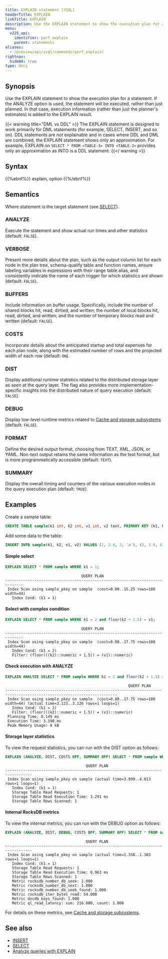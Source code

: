 ```yaml
---
title: EXPLAIN statement [YSQL]
headerTitle: EXPLAIN
linkTitle: EXPLAIN
description: Use the EXPLAIN statement to show the execution plan for an statement. If the ANALYZE option is used, the statement will be executed, rather than just planned.
menu:
  v225_api:
    identifier: perf_explain
    parent: statements
aliases:
  - /preview/api/ysql/commands/perf_explain/
rightnav:
  hideH4: true
type: docs
---
```


## Synopsis

Use the EXPLAIN statement to show the execution plan for a statement. If the ANALYZE option is used, the statement will be executed, rather than just planned. In that case, execution information (rather than just the planner's estimates) is added to the EXPLAIN result.

{{< warning title="DML vs DDL" >}}
The EXPLAIN statement is designed to work primarily for DML statements (for example, SELECT, INSERT, and so on). DDL statements are _not_ explainable and in cases where DDL and DML are combined, the EXPLAIN statement shows only an approximation. For example, EXPLAIN on `SELECT * FROM <TABLE-1> INTO <TABLE-2>` provides only an approximation as INTO is a DDL statement.
{{</ warning >}}

## Syntax

{{%ebnf%}}
  explain,
  option
{{%/ebnf%}}

## Semantics

Where statement is the target statement (see [SELECT](../dml_select/)).

### ANALYZE

Execute the statement and show actual run times and other statistics (default: `FALSE`).

### VERBOSE

Present more details about the plan, such as the output column list for each node in the plan tree, schema-qualify table and function names, ensure labeling variables in expressions with their range table alias, and consistently indicate the name of each trigger for which statistics are shown (default: `FALSE`).

### BUFFERS

Include information on buffer usage. Specifically, include the number of shared blocks hit, read, dirtied, and written; the number of local blocks hit, read, dirtied, and written; and the number of temporary blocks read and written (default: `FALSE`).

### COSTS

Incorporate details about the anticipated startup and total expenses for each plan node, along with the estimated number of rows and the projected width of each row (default: `ON`).

### DIST

Display additional runtime statistics related to the distributed storage layer as seen at the query layer. The flag also provides more implementation-specific insights into the distributed nature of query execution (default: `FALSE`).

### DEBUG

Display low-level runtime metrics related to [Cache and storage subsystems](../../../../../launch-and-manage/monitor-and-alert/metrics/cache-storage/#cache-and-storage-subsystems) (default: `FALSE`).

### FORMAT

Define the desired output format, choosing from TEXT, XML, JSON, or YAML. Non-text output retains the same information as the text format, but is more programmatically accessible (default: `TEXT`).

### SUMMARY

Display the overall timing and counters of the various execution nodes in the query execution plan (default: `TRUE`).

## Examples

Create a sample table:

```sql
CREATE TABLE sample(k1 int, k2 int, v1 int, v2 text, PRIMARY KEY (k1, k2));
```

Add some data to the table:

```sql
INSERT INTO sample(k1, k2, v1, v2) VALUES (1, 2.0, 3, 'a'), (2, 3.0, 4, 'b'), (3, 4.0, 5, 'c');
```

#### Simple select

```sql
EXPLAIN SELECT * FROM sample WHERE k1 = 1;
```

```yaml{.nocopy}
                                  QUERY PLAN
------------------------------------------------------------------------------
 Index Scan using sample_pkey on sample  (cost=0.00..15.25 rows=100 width=44)
   Index Cond: (k1 = 1)
```

#### Select with complex condition

```sql
EXPLAIN SELECT * FROM sample WHERE k1 = 2 and floor(k2 + 1.5) = v1;
```

```yaml{.nocopy}
                                  QUERY PLAN
------------------------------------------------------------------------------
 Index Scan using sample_pkey on sample  (cost=0.00..17.75 rows=100 width=44)
   Index Cond: (k1 = 2)
   Filter: (floor(((k2)::numeric + 1.5)) = (v1)::numeric)
```

#### Check execution with ANALYZE

```sql
EXPLAIN ANALYZE SELECT * FROM sample WHERE k1 = 2 and floor(k2 + 1.5) = v1;
```

```yaml{.nocopy}
                                                       QUERY PLAN
------------------------------------------------------------------------------------------------------------------------
 Index Scan using sample_pkey on sample  (cost=0.00..17.75 rows=100 width=44) (actual time=3.123..3.126 rows=1 loops=1)
   Index Cond: (k1 = 2)
   Filter: (floor(((k2)::numeric + 1.5)) = (v1)::numeric)
 Planning Time: 0.149 ms
 Execution Time: 3.198 ms
 Peak Memory Usage: 8 kB
```

#### Storage layer statistics

To view the request statistics, you can run with the DIST option as follows:

```sql
EXPLAIN (ANALYZE, DIST, COSTS OFF, SUMMARY OFF) SELECT * FROM sample WHERE k1 = 1;
```

```yaml{.nocopy}
                                    QUERY PLAN
----------------------------------------------------------------------------------
 Index Scan using sample_pkey on sample (actual time=3.999..4.013 rows=1 loops=1)
   Index Cond: (k1 = 1)
   Storage Table Read Requests: 1
   Storage Table Read Execution Time: 3.291 ms
   Storage Table Rows Scanned: 1
```

#### Internal RocksDB metrics

To view the internal metrics, you can run with the DEBUG option as follows:

```sql
EXPLAIN (ANALYZE, DIST, DEBUG, COSTS OFF, SUMMARY OFF) SELECT * FROM sample WHERE k1 = 1;
```

```yaml{.nocopy}
                                    QUERY PLAN
----------------------------------------------------------------------------------
 Index Scan using sample_pkey on sample (actual time=1.358..1.365 rows=1 loops=1)
   Index Cond: (k1 = 1)
   Storage Table Read Requests: 1
   Storage Table Read Execution Time: 0.963 ms
   Storage Table Rows Scanned: 1
   Metric rocksdb_number_db_seek: 1.000
   Metric rocksdb_number_db_next: 1.000
   Metric rocksdb_number_db_seek_found: 1.000
   Metric rocksdb_iter_bytes_read: 54.000
   Metric docdb_keys_found: 1.000
   Metric ql_read_latency: sum: 216.000, count: 1.000
```

For details on these metrics, see [Cache and storage subsystems](../../../../../launch-and-manage/monitor-and-alert/metrics/cache-storage/#cache-and-storage-subsystems).

## See also

- [INSERT](../dml_insert/)
- [SELECT](../dml_select/)
- [Analyze queries with EXPLAIN](../../../../../explore/query-1-performance/explain-analyze/)
